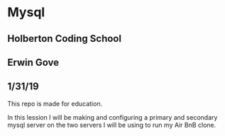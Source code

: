 # Mysql
## Holberton Coding School
## Erwin Gove
## 1/31/19

This repo is made for education.

In this lession I will be making and configuring a primary and secondary mysql
server on the two servers I will be using to run my Air BnB clone.